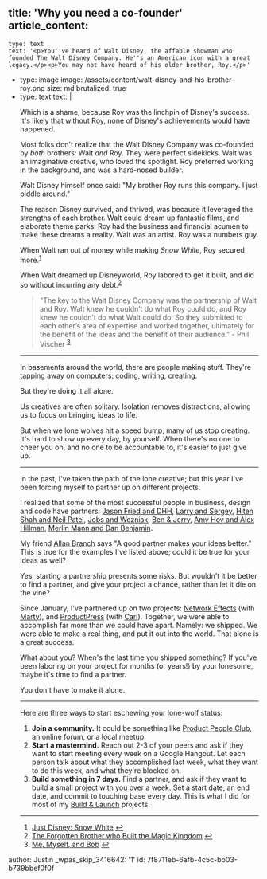 title: 'Why you need a co-founder'
article_content:
  -
    type: text
    text: '<p>You''ve heard of Walt Disney, the affable showman who founded The Walt Disney Company. He''s an American icon with a great legacy.</p><p>You may not have heard of his older brother, Roy.</p>'
  -
    type: image
    image: /assets/content/walt-disney-and-his-brother-roy.png
    size: md
    brutalized: true
  -
    type: text
    text: |
      <p>Which is a shame, because Roy was the linchpin of Disney's success. It's likely that without Roy, none of Disney's achievements would have happened.</p><p>Most folks don't realize that the Walt Disney Company was co-founded by <em>both</em> brothers: Walt <em>and</em> Roy. They were perfect sidekicks. Walt was an imaginative creative, who loved the spotlight. Roy preferred working in the background, and was a hard-nosed builder.</p><p>Walt Disney himself once said: "My brother Roy runs this company. I just piddle around."</p><p>The reason Disney survived, and thrived, was because it leveraged the strengths of each brother. Walt could dream up fantastic films, and elaborate theme parks. Roy had the business and financial acumen to make these dreams a reality. Walt was an artist. Roy was a numbers guy.</p><p>When Walt ran out of money while making <em>Snow White</em>, Roy secured more.<sup><a href="#fn-1147-2">1</a></sup></p><p>When Walt dreamed up Disneyworld, Roy labored to get it built, and did so without incurring any debt.<sup><a href="#fn-1147-1">2</a></sup></p><blockquote><p>
        "The key to the Walt Disney Company was the partnership of Walt and Roy. Walt knew he couldn’t do what Roy could do, and Roy knew he couldn’t do what Walt could do. So they submitted to each other’s area of expertise and worked together, ultimately for the benefit of the ideas and the benefit of their audience." - Phil Vischer <sup><a href="#fn-1147-3">3</a></sup>
      </p></blockquote><hr><p>In basements around the world, there are people making stuff. They're tapping away on computers: coding, writing, creating.</p><p>But they're doing it all alone.</p><p>Us creatives are often solitary. Isolation removes distractions, allowing us to focus on bringing ideas to life.</p><p>But when we lone wolves hit a speed bump, many of us stop creating. It's hard to show up every day, by yourself. When there's no one to cheer you on, and no one to be accountable to, it's easier to just give up.</p><hr><p>In the past, I've taken the path of the lone creative; but this year I've been forcing myself to partner up on different projects.</p><p>I realized that some of the most successful people in business, design and code have partners: <a href="http://basecamp.com">Jason Fried and DHH</a>, <a href="http://google.com">Larry and Sergey</a>, <a href="http://kissmetrics.com">Hiten Shah and Neil Patel</a>, <a href="http://apple.com">Jobs and Wozniak</a>, <a href="http://www.benjerry.com/">Ben &amp; Jerry</a>, <a href="http://30x500.com">Amy Hoy and Alex Hillman</a>, <a href="http://5by5.tv/b2w">Merlin Mann and Dan Benjamin</a>.</p><p>My friend <a href="http://lesseverything.com/bio/">Allan Branch</a> says "A good partner makes your ideas better." This is true for the examples I've listed above; could it be true for your ideas as well?</p><p>Yes, starting a partnership presents some risks. But wouldn't it be better to find a partner, and give your project a chance, rather than let it die on the vine?</p><p>Since January, I've partnered up on two projects: <a href="http://networkeffects.me">Network Effects</a> (with <a href="http://code-ninja.org">Marty</a>), and <a href="http://productpress.me">ProductPress</a> (with <a href="http://carlalexander.ca">Carl</a>). Together, we were able to accomplish far more than we could have apart. Namely: we shipped. We were able to make a real thing, and put it out into the world. That alone is a great success.</p><p>What about you? When's the last time you shipped something? If you've been laboring on your project for months (or years!) by your lonesome, maybe it's time to find a partner.</p><p>You don't have to make it alone.</p><hr><p>Here are three ways to start eschewing your lone-wolf status:</p><ol><li><strong>Join a community.</strong> It could be something like <a href="http://productpeople.club">Product People Club</a>, an online forum, or a local meetup.</li><li><strong>Start a mastermind.</strong> Reach out 2-3 of your peers and ask if they want to start meeting every week on a Google Hangout. Let each person talk about what they accomplished last week, what they want to do this week, and what they're blocked on.</li><li><strong>Build something in 7 days.</strong> Find a partner, and ask if they want to build a small project with you over a week. Set a start date, an end date, and commit to touching base every day. This is what I did for most of my <a href="http://buildandlaunch.net">Build &amp; Launch</a> projects.</li></ol><hr><ol><li>
      <a href="http://www.justdisney.com/Features/snow_white/">Just Disney: Snow White</a>&nbsp;<a href="#fnref-1147-2">↩</a>
      </li><li>
      <a href="http://www.mouseplanet.com/9562/The_Forgotten_Brother_Who_Built_a_Magic_Kingdom">The Forgotten Brother who Built the Magic Kingdom</a>&nbsp;<a href="#fnref-1147-1">↩</a>
      </li><li>
      <a href="http://www.cbn.com/spirituallife/churchandministry/Vischer_Excerpt0705.aspx">Me, Myself, and Bob</a>&nbsp;<a href="#fnref-1147-3">↩</a>
      </li></ol>
author: Justin
_wpas_skip_3416642: '1'
id: 7f8711eb-6afb-4c5c-bb03-b739bbef0f0f
